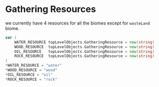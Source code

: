 # Gathering Resources

we currently have 4 resources for all the biomes except for `wasteLand` biome.

```go
var (
    WATER_RESOURCE topLevelObjects.GatheringResource = new(string)
    WOOD_RESOURCE  topLevelObjects.GatheringResource = new(string)
    OIL_RESOURCE   topLevelObjects.GatheringResource = new(string)
    ROCK_RESOURCE  topLevelObjects.GatheringResource = new(string)
)
*WATER_RESOURCE = "water"
*WOOD_RESOURCE = "wood"
*OIL_RESOURCE = "oil"
*ROCK_RESOURCE = "rock"
```